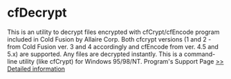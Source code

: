 # cfDecrypt
This is an utility to decrypt files encrypted with cfCrypt/cfEncode program included in Cold Fusion by Allaire Corp. Both cfcrypt versions (1 and 2 - from Cold Fusion ver. 3 and 4 accordingly and cfEncode from ver. 4.5 and 5.x) are supported. Any files are decrypted instantly. This is a command-line utility (like cfCrypt) for Windows 95/98/NT.
Program's Support Page
[>> Detailed information](https://secure.shareit.com/shareit/product.html?productid=130482&affiliateid=200057808)